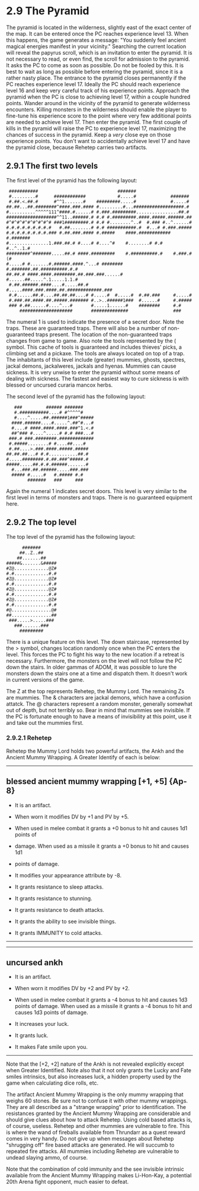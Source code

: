 # 2.9 The Pyramid

The pyramid is located in the wilderness, slightly east of the exact center of the map. 
It can be entered once the PC reaches experience level 13. When this happens, the game 
generates a message: "You suddenly feel ancient magical energies manifest in your 
vicinity." Searching the current location will reveal the papyrus scroll, which is an 
invitation to enter the pyramid. It is not necessary to read, or even find, the scroll 
for admission to the pyramid. It asks the PC to come as soon as possible. Do not be 
fooled by this. It is best to wait as long as possible before entering the pyramid, since 
it is a rather nasty place. The entrance to the pyramid closes permanently if the PC 
reaches experience level 17. Ideally the PC should reach experience level 16 and keep 
very careful track of his experience points. Approach the pyramid when the PC is close to 
achieving level 17, within a couple hundred points. Wander around in the vicinity of the 
pyramid to generate wilderness encounters. Killing monsters in the wilderness should 
enable the player to fine-tune his experience score to the point where very few additional 
points are needed to achieve level 17. Then enter the pyramid. The first couple of kills 
in the pyramid will raise the PC to experience level 17, maximizing the chances of success 
in the pyramid. Keep a *very* close eye on those experience points. You don't want to 
accidentally achieve level 17 and have the pyramid close, because Rehetep carries two 
artifacts.

## 2.9.1 The first two levels

The first level of the pyramid has the following layout:

```
 ###########                              #######
 #.........#      ############            #.....#             #######
 #.##.<.##.#      #^^1.......#    #########.....#             #.....#
##.##...##.########^####.###.#### #.........#...###################.#
#..........^^^^^111^####.#......# #.###.#########................##.#
###################^^11..######.# #.# #.#########.####.#####.######.##
#^#^#^#^#^#^#^#^# ###1#########.# #.# #........^..#  #.### #..^......#
#.#.#.#.#.#.#.#.#   #.##........# #.# ###########.#  #...# #.###.#####
#.#.#.#.#.#.#.#.### #.##.###.#### #.#####    ####.############ #.#######
#...............1.###.##.# #....# #....^#    #........# #.#    #..^..1.#
#########^#######.....##.# ####.#########    #.##########.#    #.###.#(#
#.....# #.......#.######.####.^...# ######## #.#######.##.##########.#.#
##.##.# ####.####.########.##.###.###......# #......##.....^.1.....1.1.#
 #.##.######.####....#.....##.# #.....####.###.####.##.#############.###
 #.#......##.#....##.##.##....# #.....#  #.....#  #.##.###     #.....#
 #.###.##.####.##.#####.####### #..>..######1###  #......#     #.#####
 ### #.##......#....^...#       #.....1......#    ########     #.#
     ####################       ##############                 ###
```

The numeral 1 is used to indicate the presence of a secret door. Note the traps. These are 
guaranteed traps. There will also be a number of non-guaranteed traps present. The 
location of the non-guaranteed traps changes from game to game. Also note the tools 
represented by the ( symbol. This cache of tools is guaranteed and includes thieves' 
picks, a climbing set and a pickaxe. The tools are always located on top of a trap.
The inhabitants of this level include (greater) mummies, ghosts, spectres, jackal demons, 
jackalweres, jackals and hyenas. Mummies can cause sickness. It is very unwise to enter 
the pyramid without some means of dealing with sickness. The fastest and easiest way to 
cure sickness is with blessed or uncursed curaria mancox herbs.

The second level of the pyramid has the following layout:

```
   ###         ###### #######
   #.###########....# #^^^^^#
   #....^.....##.######1###^#####
  ####.######....#.....^.##^#...#
  #....# ####.####.####.###^1.<.#
  ##^### #....^.....# #.# ###...#
 ###.# ###.########.#############
 #.#####........# #....##....#
 #.##....>.###.####.#####.#####
##.##.##...# #.#...........##.#
#.....########.#.##.###^#####.#
#####.....##.#.#.######.......#
  #...###.##.######.....###.###
  ##### #.....#   #.##### #.#
        #######   ###     ###
```

Again the numeral 1 indicates secret doors. This level is very similar to the first level 
in terms of monsters and traps. There is no guaranteed equipment here.

## 2.9.2 The top level

The top level of the pyramid has the following layout:

```
      #######
     ##..Z..##
    ##.......##
#####&.......&#####
#Z@.............@Z#
#.#.............#.#
#Z@.............@Z#
#.#.............#.#
#Z@.............@Z#
#.#.............#.#
#Z@.............@Z#
#.#.............#.#
#@...............@#
##...............##
 ###.....>.....###
   ###.......###
     #########
```

There is a unique feature on this level. The down staircase, represented by the > symbol, 
changes location randomly once when the PC enters the level. This forces the PC to fight 
his way to the new location if a retreat is necessary. Furthermore, the monsters on the 
level will not follow the PC down the stairs. In older gammas of ADOM, it was possible to 
lure the monsters down the stairs one at a time and dispatch them. It doesn't work in 
current versions of the game.

The Z at the top represents Rehetep, the Mummy Lord. The remaining Zs are mummies. The & 
characters are jackal demons, which have a confusion attatck. The @ characters represent 
a random monster, generally somewhat out of depth, but not terribly so. Bear in mind that 
mummies see invisible. If the PC is fortunate enough to have a means of invisibility at 
this point, use it and take out the mummies first.

### 2.9.2.1 Rehetep

Rehetep the Mummy Lord holds two powerful artifacts, the Ankh and the Ancient Mummy 
Wrapping. A Greater Identify of each is below:

-----------------
blessed ancient mummy wrapping [+1, +5] {Ap-8}
---------------

* It is an artifact.

* When worn it modifies DV by +1 and PV by +5.
* When used in melee combat it grants a +0 bonus to hit and causes 1d1 points of
* damage. When used as a missile it grants a +0 bonus to hit and causes 1d1
* points of damage.

* It modifies your appearance attribute by -8.
* It grants resistance to sleep attacks.
* It grants resistance to stunning.
* It grants resistance to death attacks.
* It grants the ability to see invisible things.
* It grants IMMUNITY to cold attacks.

--------------------------------------------------------------------------------

---------------------------------
uncursed ankh
--------------------------------

* It is an artifact.

* When worn it modifies DV by +2 and PV by +2.
* When used in melee combat it grants a -4 bonus to hit and causes 1d3 points of damage. When used as a missile it grants a -4 bonus to hit and causes 1d3 points of damage.

* It increases your luck.
* It grants luck.
* It makes Fate smile upon you.

--------------------------------------------------------------------------------

Note that the [+2, +2] nature of the Ankh is not revealed explicitly except when Greater 
Identified. Note also that it not only grants the Lucky and Fate smiles intrinsics, but 
also increases luck, a hidden property used by the game when calculating dice rolls, etc.

The artifact Ancient Mummy Wrapping is the only mummy wrapping that weighs 60 stones. Be 
sure not to confuse it with other mummy wrappings. They are all described as a "strange 
wrapping" prior to identification. The resistances granted by the Ancient Mummy Wrapping 
are considerable and should give clues about how to attack Rehetep. Using cold based 
attacks is, of course, useless. Rehetep and other mummies are vulnerable to fire. This is 
where the wand of fireballs available from Thrundarr as a quest reward comes in very 
handy. Do not give up when messages about Rehetep "shrugging off" fire based attacks are 
generated. He will succumb to repeated fire attacks. All mummies including Rehetep are 
vulnerable to undead slaying ammo, of course.

Note that the combination of cold immunity and the see invisible intrinsic available from 
the Ancient Mummy Wrapping makes Li-Hon-Kay, a potential 20th Arena fight opponent, much 
easier to defeat.

